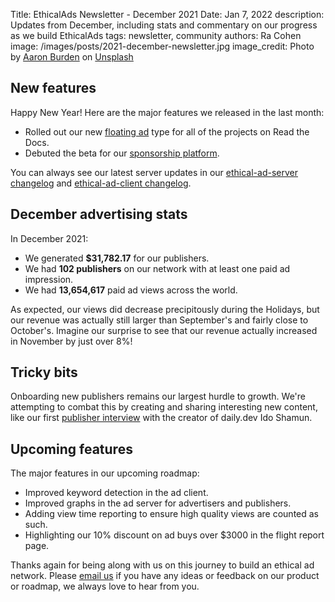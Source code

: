 Title: EthicalAds Newsletter - December 2021
Date: Jan 7, 2022
description: Updates from December, including stats and commentary on our progress as we build EthicalAds
tags: newsletter, community
authors: Ra Cohen
image: /images/posts/2021-december-newsletter.jpg
image_credit: <span>Photo by <a href="https://unsplash.com/@aaronburden?utm_source=unsplash&utm_medium=referral&utm_content=creditCopyText">Aaron Burden</a> on <a href="https://unsplash.com/s/photos/winter?utm_source=unsplash&utm_medium=referral&utm_content=creditCopyText">Unsplash</a></span>


## New features

Happy New Year! Here are the major features we released in the last month:

* Rolled out our new [floating ad](https://ethical-ad-client.readthedocs.io/en/latest/#placement-style) type for all of the projects on Read the Docs.
* Debuted the beta for our [sponsorship platform](https://www.ethicalads.io/sponsorship-platform/).

You can always see our latest server updates in our [ethical-ad-server changelog](https://ethical-ad-server.readthedocs.io/en/latest/developer/changelog.html) and [ethical-ad-client changelog](https://ethical-ad-client.readthedocs.io/en/latest/changelog.html).


## December advertising stats

In December 2021:

* We generated **$31,782.17** for our publishers.
* We had **102 publishers** on our network with at least one paid ad impression.
* We had **13,654,617** paid ad views across the world.

As expected, our views did decrease precipitously during the Holidays,
but our revenue was actually still larger than September's and fairly close to October's.
Imagine our surprise to see that our revenue actually increased in November by just over 8%!

## Tricky bits

Onboarding new publishers remains our largest hurdle to growth.
We're attempting to combat this by creating and sharing interesting new content,
like our first [publisher interview](link) with the creator of daily.dev Ido Shamun.

## Upcoming features

The major features in our upcoming roadmap:

* Improved keyword detection in the ad client.
* Improved graphs in the ad server for advertisers and publishers.
* Adding view time reporting to ensure high quality views are counted as such.
* Highlighting our 10% discount on ad buys over $3000 in the flight report page.



Thanks again for being along with us on this journey to build an ethical ad network.
Please [email us](mailto:ads@ethicalads.io) if you have any ideas or feedback on our product or roadmap,
we always love to hear from you.
